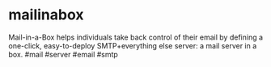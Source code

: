 # mailinabox
Mail-in-a-Box helps individuals take back control of their email by defining a one-click, easy-to-deploy SMTP+everything else server: a mail server in a box. #mail #server #email #smtp
